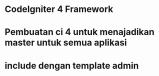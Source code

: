 # CodeIgniter 4 Framework

# Pembuatan ci 4 untuk menajadikan master untuk semua aplikasi
# include dengan template admin
